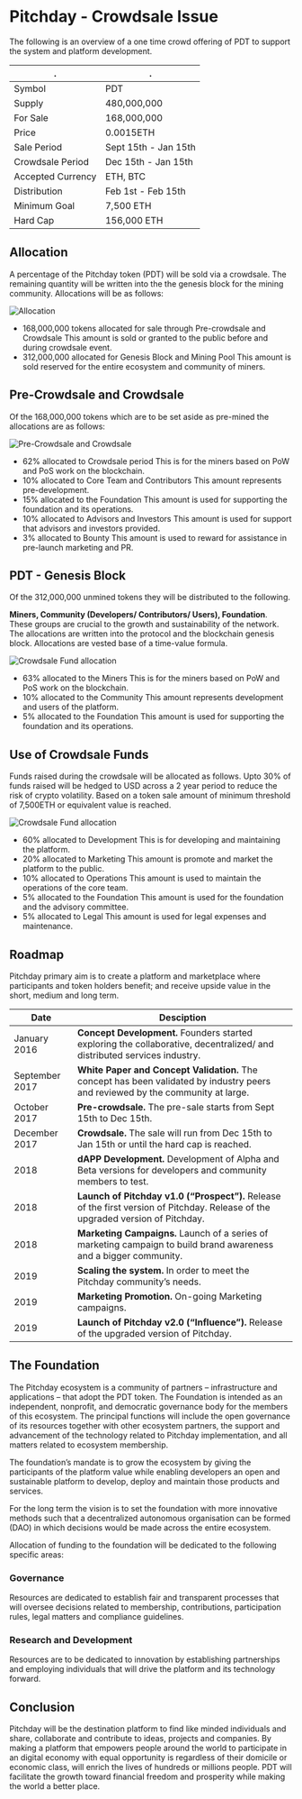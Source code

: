 # Pitchday - Crowdsale Issue

The following is an overview of a one time crowd offering of PDT to support the system and platform development. 

. | .
------------ | -------------
Symbol | PDT
Supply | 480,000,000
For Sale | 168,000,000
Price | 0.0015ETH
Sale Period | Sept 15th - Jan 15th
Crowdsale Period | Dec 15th - Jan 15th
Accepted Currency | ETH, BTC
Distribution | Feb 1st - Feb 15th
Minimum Goal | 7,500 ETH
Hard Cap | 156,000 ETH

## Allocation

A percentage of the Pitchday token (PDT) will be sold via a crowdsale. The remaining quantity will be written into the the genesis block for the mining community. Allocations will be as follows:

![Allocation](/images/genesis.jpg)

* 168,000,000 tokens allocated for sale through Pre-crowdsale and Crowdsale
This amount is sold or granted to the public before and during crowdsale event.
* 312,000,000 allocated for Genesis Block and Mining Pool
This amount is sold reserved for the entire ecosystem and community of miners.

## Pre-Crowdsale and Crowdsale

Of the 168,000,000 tokens which are to be set aside as pre-mined the allocations are as follows:

![Pre-Crowdsale and Crowdsale](/images/premined-genesis.jpg)

* 62% allocated to Crowdsale period
This is for the miners based on PoW and PoS work on the blockchain.
* 10% allocated to Core Team and Contributors
This amount represents pre-development.
* 15% allocated to the Foundation
This amount is used for supporting the foundation and its operations. 
* 10% allocated to Advisors and Investors
This amount is used for support that advisors and investors provided. 
* 3% allocated to Bounty
This amount is used to reward for assistance in pre-launch marketing and PR.

## PDT - Genesis Block

Of the 312,000,000 unmined tokens they will be distributed to the following.

**Miners, Community (Developers/ Contributors/ Users), Foundation**. These groups are crucial to the growth and sustainability of the network. The allocations are written into the protocol and the blockchain genesis block. Allocations are vested base of a time-value formula.

![Crowdsale Fund allocation](/images/mining-reward-distribution.jpg)

* 63% allocated to the Miners
This is for the miners based on PoW and PoS work on the blockchain.
* 10% allocated to the Community
This amount represents development and users of the platform.
* 5% allocated to the Foundation
This amount is used for supporting the foundation and its operations. 

## Use of Crowdsale Funds

Funds raised during the crowdsale will be allocated as follows. Upto 30% of funds raised will be hedged to USD across a 2 year period to reduce the risk of crypto volatility. Based on a token sale amount of minimum threshold of 7,500ETH or equivalent value is reached.

![Crowdsale Fund allocation](/images/crowdsale-fund-allocation.jpg)

* 60% allocated to Development
This is for developing and maintaining the platform.
* 20% allocated to Marketing
This amount is promote and market the platform to the public.
* 10% allocated to Operations
This amount is used to maintain the operations of the core team.
* 5% allocated to the Foundation
This amount is used for the foundation and the advisory committee.
* 5% allocated to Legal
This amount is used for legal expenses and maintenance.

## Roadmap

Pitchday primary aim is to create a platform and marketplace where participants and token holders benefit; and receive upside value in the short, medium and long term.

Date | Desciption
------------ | -------------
January 2016 | **Concept Development.** Founders started exploring the collaborative, decentralized/ and distributed services industry. 
September 2017 | **White Paper and Concept Validation.** The concept has been validated by industry peers and reviewed by the community at large.
October 2017 | **Pre-crowdsale.** The pre-sale starts from Sept 15th to Dec 15th. 
December 2017 | **Crowdsale.** The sale will run from Dec 15th to Jan 15th or until the hard cap is reached. 
2018 | **dAPP Development.** Development of Alpha and Beta versions for developers and community members to test. 
2018 | **Launch of Pitchday v1.0 (“Prospect”).** Release of the first version of Pitchday. Release of the upgraded version of Pitchday.
2018 | **Marketing Campaigns.** Launch of a series of marketing campaign to build brand awareness and a bigger community.		
2019 | **Scaling the system.** In order to meet the Pitchday community’s needs.
2019 | **Marketing Promotion.** On-going Marketing campaigns.
2019 | **Launch of Pitchday v2.0 (“Influence”).** Release of the upgraded version of Pitchday.

## The Foundation

The Pitchday ecosystem is a community of partners – infrastructure and applications – that adopt the PDT token. The Foundation is intended as an independent, nonprofit, and democratic governance body for the members of this ecosystem. The principal functions will include the open governance of its resources together with other ecosystem partners, the support and advancement of the technology related to Pitchday implementation, and all matters related to ecosystem membership.

The foundation’s mandate is to grow the ecosystem by giving the participants of the platform value while enabling developers an open and sustainable platform to develop, deploy and maintain those products and services. 

For the long term the vision is to set the foundation with more innovative methods such that a decentralized autonomous organisation can be formed (DAO) in which decisions would be made across the entire ecosystem.

Allocation of funding to the foundation will be dedicated to the following specific areas:

### Governance
Resources are dedicated to establish fair and transparent processes that will oversee decisions related to membership, contributions, participation rules, legal matters and compliance guidelines. 

### Research and Development
Resources are to be dedicated to innovation by establishing partnerships and employing individuals that will drive the platform and its technology forward. 

## Conclusion

Pitchday will be the destination platform to find like minded individuals and share, collaborate and contribute to ideas, projects and companies. By making a platform that empowers people around the world to participate in an digital economy with equal opportunity is regardless of their domicile or economic class, will enrich the lives of hundreds or millions people. PDT will facilitate the growth toward financial freedom and prosperity while making the world a better place.


